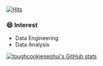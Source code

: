 [![Hits](https://hits.seeyoufarm.com/api/count/incr/badge.svg?url=https%3A%2F%2Fgithub.com%2Ftoughcookieseohui&count_bg=%2379C83D&title_bg=%23555555&icon=&icon_color=%23E7E7E7&title=hits&edge_flat=false)](https://hits.seeyoufarm.com)

### 😄 Interest
- Data Engineering
- Data Analysis

[![toughcookieseohui's GitHub stats](https://github-readme-stats.vercel.app/api?username=toughcookieseohui)](https://github.com/toughcookieseohui/github-readme-stats)

